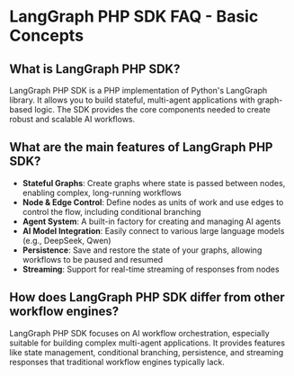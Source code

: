 # LangGraph PHP SDK FAQ - Basic Concepts

## What is LangGraph PHP SDK?
LangGraph PHP SDK is a PHP implementation of Python's LangGraph library. It allows you to build stateful, multi-agent applications with graph-based logic. The SDK provides the core components needed to create robust and scalable AI workflows.

## What are the main features of LangGraph PHP SDK?
- **Stateful Graphs**: Create graphs where state is passed between nodes, enabling complex, long-running workflows
- **Node & Edge Control**: Define nodes as units of work and use edges to control the flow, including conditional branching
- **Agent System**: A built-in factory for creating and managing AI agents
- **AI Model Integration**: Easily connect to various large language models (e.g., DeepSeek, Qwen)
- **Persistence**: Save and restore the state of your graphs, allowing workflows to be paused and resumed
- **Streaming**: Support for real-time streaming of responses from nodes

## How does LangGraph PHP SDK differ from other workflow engines?
LangGraph PHP SDK focuses on AI workflow orchestration, especially suitable for building complex multi-agent applications. It provides features like state management, conditional branching, persistence, and streaming responses that traditional workflow engines typically lack.